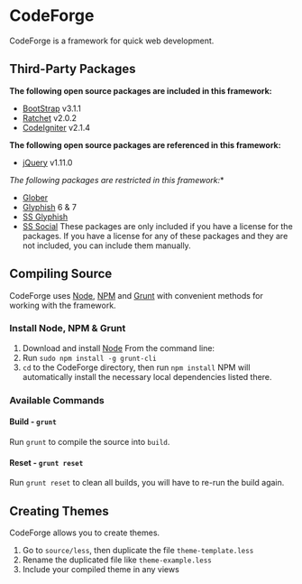 # CodeForge
CodeForge is a framework for quick web development.

## Third-Party Packages
**The following open source packages are included in this framework:**
- [BootStrap](https://github.com/twbs/bootstrap) v3.1.1
- [Ratchet](https://github.com/twbs/ratchet) v2.0.2
- [CodeIgniter](https://github.com/EllisLab/CodeIgniter) v2.1.4

**The following open source packages are referenced in this framework:**
- [jQuery](https://github.com/jquery/jquery) v1.11.0

**The following packages are restricted in this framework*:**
- [Glober](http://fontfabric.com/glober-free-font/)
- [Glyphish](http://www.glyphish.com) 6 & 7
- [SS Glyphish](http://symbolset.com/icons/glyphish)
- [SS Social](http://symbolset.com/icons/social-regular)
These packages are only included if you have a license for the packages.
If you have a license for any of these packages and they are not included, you can include them manually.

## Compiling Source
CodeForge uses [Node](http://nodejs.org), [NPM](https://www.npmjs.org) and [Grunt](http://gruntjs.com) with convenient methods for working with the framework.

### Install Node, NPM & Grunt
1. Download and install [Node](http://nodejs.org)
From the command line:
2. Run `sudo npm install -g grunt-cli`
3. `cd` to the CodeForge directory, then run `npm install`
NPM will automatically install the necessary local dependencies listed there.

### Available Commands

#### Build - `grunt`
Run `grunt` to compile the source into `build`.

#### Reset - `grunt reset`
Run `grunt reset` to clean all builds, you will have to re-run the build again.

## Creating Themes
CodeForge allows you to create themes.

1. Go to `source/less`, then duplicate the file `theme-template.less`
2. Rename the duplicated file like `theme-example.less`
3. Include your compiled theme in any views
